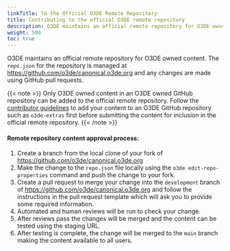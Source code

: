 ```yaml
---
linkTitle: To the Official O3DE Remote Repository 
title: Contributing to the official O3DE remote repository
description: O3DE maintains an official remote repository for O3DE owned content.
weight: 500
toc: true
---
```


O3DE maintains an official remote repository for O3DE owned content.  The `repo.json` for the repository is managed at https://github.com/o3de/canonical.o3de.org and any changes are made using GitHub pull requests.  

{{< note >}}
Only O3DE owned content in an O3DE owned GitHub repository can be added to the official remote repository.  Follow the [contributor guidelines](/docs/contributing/to-code/git-workflow/) to add your content to an O3DE GitHub repository such as `o3de-extras` first before submitting the content for inclusion in the official remote repository.
{{< /note >}}

#### Remote repository content approval process:
1. Create a branch from the local clone of your fork of https://github.com/o3de/canonical.o3de.org
1. Make the change to the `repo.json` file locally using the `o3de edit-repo-properties` command and push the change to your fork.
1. Create a pull request to merge your change into the `development` branch of https://github.com/o3de/canonical.o3de.org and follow the instructions in the pull request template which will ask you to provide some required information.
1. Automated and human reviews will be run to check your change.
1. After reviews pass the changes will be merged and the content can be tested using the staging URL.
1. After testing is complete, the change will be merged to the `main` branch making the content available to all users.
